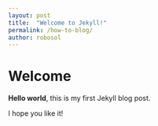 ```yaml
---
layout: post
title:  "Welcome to Jekyll!"
permalink: /how-to-blog/
author: robosol
---
```


# Welcome

**Hello world**, this is my first Jekyll blog post.

I hope you like it!